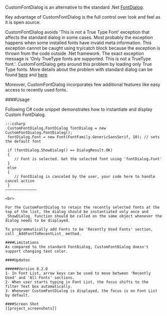 CustomFontDialog is an alternative to the standard .Net [FontDialog](http://msdn.microsoft.com/en-us/library/system.windows.forms.fontdialog.aspx). 

Key advantage of CustomFontDialog is the full control over look and feel as it is open source.

CustomFontDialog avoids 'This is not a True Type Font' exception that affects the standard dialog in some cases. Most probably the exception happens when some installed fonts have invalid meta information. This exception cannot be caught using try/catch block because the exception is thrown from the code outside .Net framework. The exact exception message is 'Only TrueType fonts are supported. This is not a TrueType font.'. CustomFontDialog gets around this problem by loading only True Type fonts. More details about the problem with standard dialog can be found [here](http://c-madeeasy.blogspot.ae/2011/11/unsolved-this-is-not-true-type-font.html) and [here](http://stackoverflow.com/questions/6302454/c-sharp-setting-fontdialog-to-only-display-truetype-fonts).

Moreover, CustomFontDialog incorporates few additional features like easy access to recently used fonts.

####Usage

Following C# code snippet demonstrates how to instantiate and display Custom FontDialog.

~~~~~~~~~~~~~~~
:::csharp
 CustomFontDialog.FontDialog fontDialog = new CustomFontDialog.FontDialog();
 fontDialog.Font = new Font(FontFamily.GenericSansSerif, 10); // sets the default font

 if (fontDialog.ShowDialog() == DialogResult.OK)
 {
    // Font is selected. Get the selected font using 'fontDialog.Font' 
 }
 else
 {
    // FontDialog is canceled by the user, your code here to handle cancel action
 }
~~~~~~~~~~~~~~

<br>

For the CustomFontDialog to retain the recently selected fonts at the top of the list, the dialog should be instantiated only once and _ShowDialog_ function should be called on the same object whenever the dialog needs to be displayed.

To programmatically add Fonts to be 'Recently Used Fonts' section, call _AddFontToRecentList_ method.

####Limitations
As compared to the standard FontDialog, CustomFontDialog doesn't support changing text color. 

####Updates

######Version 0.2.0
1- In Font List, arrow keys can be used to move between 'Recently Used' and 'All Fonts' sections.
2- When user starts typing in Font List, the focus shifts to the filter Text box automatically.
3- Whenever CustomFontDialog is displayed, the focus is on Font List by default.

####Screen Shot
[[project_screenshots]]
